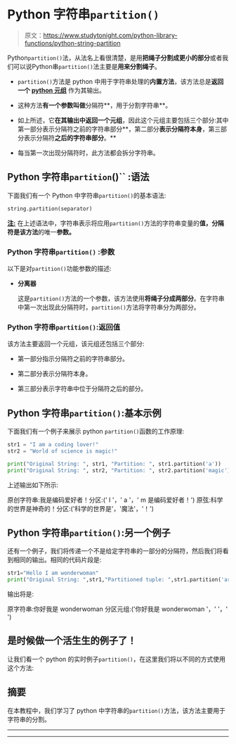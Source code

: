 # Python 字符串`partition()`

> 原文：<https://www.studytonight.com/python-library-functions/python-string-partition>

Python`partition()`法，从法名上看很清楚，是用**把绳子分割成更小的部分**或者我们可以说Python串`partition()`法主要是**用来分割绳子**。

*   `partition()`方法是 python 中用于字符串处理的**内置方法**，该方法总是**返回一个 [python 元组](https://www.studytonight.com/python/tuples-in-python)** 作为其输出。

*   这种方法**有一个参数叫做**分隔符**，用于分割字符串**。

*   如上所述，它**在其输出中返回一个元组**，因此这个元组主要包括三个部分:其中第一部分表示分隔符之前的字符串部分**，第二部分**表示分隔符本身**，第三部分表示分隔符**之后的字符串部分**。**

*   每当第一次出现分隔符时，此方法都会拆分字符串。

## Python 字符串`partition`()`` :语法

下面我们有一个 Python 中字符串`partition()`的基本语法:

```py
string.partition(separator)
```

<u>**注:**</u> 在上述语法中，字符串表示将应用`partition()`方法的字符串变量的**值，**分隔符**是该方法**的唯一**参数。**

### Python 字符串``partition()`` :参数

以下是对`partition()`功能参数的描述:

*   **分离器**

    这是`partition()`方法的一个参数，该方法使用**将绳子分成两部分**。在字符串中第一次出现此分隔符时，`partition()`方法将字符串分为两部分。

### Python 字符串`partition()`:返回值

该方法主要返回一个元组，该元组还包括三个部分:

*   第一部分指示分隔符之前的字符串部分。

*   第二部分表示分隔符本身。

*   第三部分表示字符串中位于分隔符之后的部分。

## Python 字符串`partition()`:基本示例

下面我们有一个例子来展示 python `partition()`函数的工作原理:

```py
str1 = "I am a coding lover!"
str2 = "World of science is magic!"

print("Original String: ", str1, "Partition: ", str1.partition('a'))
print("Original String: ", str2, "Partition: ", str2.partition('magic')) 
```

上述输出如下所示:

原创字符串:我是编码爱好者！分区:(' I '，' a '，' m 是编码爱好者！')
原弦:科学的世界是神奇的！分区:('科学的世界是'，'魔法'，'！')

## Python 字符串`partition()`:另一个例子

还有一个例子，我们将传递一个不是给定字符串的一部分的分隔符，然后我们将看到相同的输出。相同的代码片段是:

```py
str1="Hello I am wonderwoman"
print("Original String: ",str1,"Partitioned tuple: ",str1.partition('are')) 
```

输出将是:

原字符串:你好我是 wonderwoman 分区元组:('你好我是 wonderwoman '，' '，' ')

## 是时候做一个活生生的例子了！

让我们看一个 python 的实时例子`partition()`，在这里我们将以不同的方式使用这个方法:

## 摘要

在本教程中，我们学习了 python 中字符串的`partition()`方法，该方法主要用于字符串的分割。

* * *

* * *